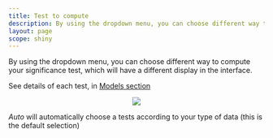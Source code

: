 ```yaml
---
title: Test to compute
description: By using the dropdown menu, you can choose different way to compute your significance test, which will have a different display in the interface.
layout: page
scope: shiny
---
```


By using the dropdown menu, you can choose different way to compute your significance test, which will have a different display in the interface.

See details of each test, in [Models section]({{site.url}}/{{site.baseurl}}/core_app/impact/web_application/dashboard/models)

<center> <img src="{{site.url}}/{{site.baseurl}}/core_app/impact/web_application/menu/settings/use_cases_examples/images/List-of-test-to-compute.png"/></center>

*Auto* will automatically choose a tests according to your type of data (this is the default selection)
